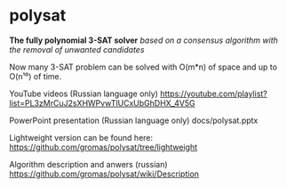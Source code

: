 # polysat
**The fully polynomial 3-SAT solver**
*based on a consensus algorithm with the removal of unwanted candidates*

Now many 3-SAT problem can be solved with O(m\*n) of space and up to O(n¹⁰) of time.

YouTube videos (Russian language only)
https://youtube.com/playlist?list=PL3zMrCuJ2sXHWPvwTlUCxUbGhDHX_4V5G

PowerPoint presentation (Russian language only) docs/polysat.pptx

Lightweight version can be found here:
https://github.com/gromas/polysat/tree/lightweight

Algorithm description and anwers (russian)
https://github.com/gromas/polysat/wiki/Description
